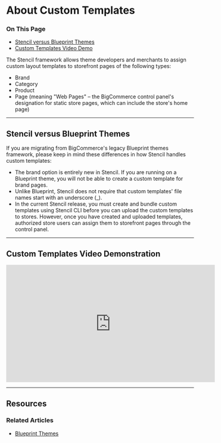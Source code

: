 <h1>About Custom Templates</h1>
<div class="otp" id="no-index">
	<h3> On This Page </h3>
	<ul>
		<li><a href="#custom-templates_stencil-versus-blueprint">Stencil versus Blueprint Themes</a></li>
    <li><a href="#custom-templates_video-demo">Custom Templates Video Demo</a></li>
	</ul>
</div>

<a href='#custom-templates_about-custom' aria-hidden='true' class='block-anchor'  id='custom-templates_about-custom'><i aria-hidden='true' class='linkify icon'></i></a>

The Stencil framework allows theme developers and merchants to assign custom layout templates to storefront pages of the following types:

* Brand
* Category
* Product
* Page (meaning "Web Pages" – the BigCommerce control panel's designation for static store pages, which can include the store's home page)


---

<a href='#custom-templates_stencil-versus-blueprint' aria-hidden='true' class='block-anchor'  id='custom-templates_stencil-versus-blueprint'><i aria-hidden='true' class='linkify icon'></i></a>

## Stencil versus Blueprint Themes

If you are migrating from BigCommerce's legacy Blueprint themes framework, please keep in mind these differences in how Stencil handles custom templates:

* The brand option is entirely new in Stencil. If you are running on a Blueprint theme, you will not be able to create a custom template for brand pages.
* Unlike Blueprint, Stencil does not require that custom templates' file names start with an underscore (_).
* In the current Stencil release, you must create and bundle custom templates using Stencil CLI before you can upload the custom templates to stores. However, once you have created and uploaded templates, authorized store users can assign them to storefront pages through the control panel.

---

<a href='#custom-templates_video-demo' aria-hidden='true' class='block-anchor'  id='custom-templates_video-demo'><i aria-hidden='true' class='linkify icon'></i></a>

## Custom Templates Video Demonstration

<iframe width="560" height="315" src="https://www.youtube.com/embed/qgaDX7bhmd8" frameborder="0" allow="autoplay; encrypted-media" allowfullscreen></iframe>

---

## Resources

### Related Articles
 * [Blueprint Themes](https://developer.bigcommerce.com/legacy/blueprint-themes)


